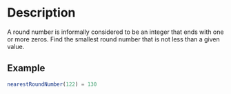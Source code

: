 # Description
A round number is informally considered to be an integer that ends with one or more zeros. Find the smallest round number that is not less than a given value.

## Example

```javascript
nearestRoundNumber(122) = 130
```
